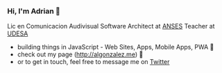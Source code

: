 
### Hi, I'm Adrian 👋
Lic en Comunicacion Audivisual
Software Architect at [ANSES](https://anses.gob.ar) 
Teacher at [UDESA](https://udesa.edu.ar/)

- building things in JavaScript - Web Sites, Apps, Mobile Apps, PWA 💚
- check out my page (http://algonzalez.me) 👀
- or to get in touch, feel free to message me on [Twitter](https://twitter.com/adrgon)

